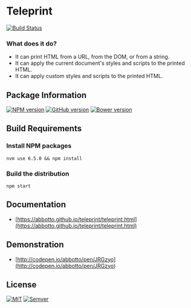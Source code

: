 # Teleprint
[![Build Status](https://travis-ci.org/abbotto/teleprint.svg?branch=master)](https://travis-ci.org/abbotto/teleprint)

### What does it do?
- It can print HTML from a URL, from the DOM, or from a string. 
- It can apply the current document's styles and scripts to the printed HTML.
- It can apply custom styles and scripts to the printed HTML.

## Package Information
[![NPM version](https://badge.fury.io/js/teleprint.svg)](http://badge.fury.io/js/teleprint)
[![GitHub version](https://badge.fury.io/gh/abbotto%2Fteleprint.svg)](https://badge.fury.io/gh/abbotto%2Fteleprint)
[![Bower version](https://badge.fury.io/bo/teleprint.svg)](http://badge.fury.io/bo/teleprint)

## Build Requirements

### Install NPM packages

    nvm use 6.5.0 && npm install

### Build the distribution

    npm start

## Documentation
- [https://abbotto.github.io/teleprint/teleprint.html](https://abbotto.github.io/teleprint/teleprint.html)

## Demonstration
- [http://codepen.io/abbotto/pen/JRGzyo](http://codepen.io/abbotto/pen/JRGzyo)

## License
[![MIT](https://badges.frapsoft.com/os/mit/mit.svg?v=102)](https://github.com/abbotto/teleprint)
[![Semver](http://img.shields.io/SemVer/2.0.0.png)](http://semver.org/spec/v2.0.0.html)